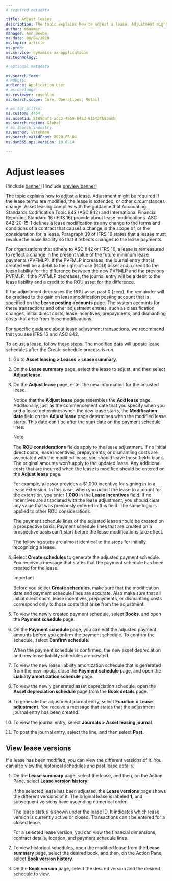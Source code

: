 ```yaml
---
# required metadata

title: Adjust leases
description: The topic explains how to adjust a lease. Adjustment might be required if the lease terms are modified, the lease is extended, or other circumstances change.
author: moaamer
manager: Ann Beebe
ms.date: 08/04/2020
ms.topic: article
ms.prod: 
ms.service: dynamics-ax-applications
ms.technology: 

# optional metadata

ms.search.form: 
# ROBOTS: 
audience: Application User
# ms.devlang: 
ms.reviewer: roschlom
ms.search.scope: Core, Operations, Retail

# ms.tgt_pltfrm: 
ms.custom: 4464
ms.assetid: 5f89daf1-acc2-4959-b48d-91542fb6bacb
ms.search.region: Global
# ms.search.industry: 
ms.author: vstehman
ms.search.validFrom: 2020-08-04
ms.dyn365.ops.version: 10.0.14

---
```


# Adjust leases

[!include [banner](../includes/banner.md)]
[!include [preview banner](../includes/preview-banner.md)]

The topic explains how to adjust a lease. Adjustment might be required if the lease terms are modified, the lease is extended, or other circumstances change. Asset leasing complies with the guidance that Accounting Standards Codification Topic 842 (ASC 842) and International Financial Reporting Standard 16 (IFRS 16) provide about lease modifications. ASC 842-20-15-1 defines a lease modification as any change to the terms and conditions of a contract that causes a change in the scope of, or the consideration for, a lease. Paragraph 39 of IFRS 16 states that a lessee must revalue the lease liability so that it reflects changes to the lease payments.

For organizations that adhere to ASC 842 or IFRS 16, a lease is remeasured to reflect a change in the present value of the future minimum lease payments (PVFMLP). If the PVFMLP increases, the journal entry that is created will be a debit to the right-of-use (ROU) asset and a credit to the lease liability for the difference between the new PVFMLP and the previous PVFMLP. If the PVFMLP decreases, the journal entry will be a debit to the lease liability and a credit to the ROU asset for the difference.

If the adjustment decreases the ROU asset past 0 (zero), the remainder will be credited to the gain on lease modification posting account that is specified on the **Lease posting accounts** page. The system accounts for these transactions and other adjustment entries, such as classification changes, initial direct costs, lease incentives, prepayments, and dismantling costs that arise from lease modifications.

For specific guidance about lease adjustment transactions, we recommend that you see IFRS 16 and ASC 842.

To adjust a lease, follow these steps. The modified data will update lease schedules after the Create schedule process is run.

1. Go to **Asset leasing \> Leases \> Lease summary**.
2. On the **Lease summary** page, select the lease to adjust, and then select **Adjust lease**.
3. On the **Adjust lease** page, enter the new information for the adjusted lease.

    Notice that the **Adjust lease** page resembles the **Add lease** page. Additionally, just as the commencement date that you specify when you add a lease determines when the new lease starts, the **Modification date** field on the **Adjust lease** page determines when the modified lease starts. This date can't be after the start date on the payment schedule lines.

    > [!NOTE]
    > The **ROU considerations** fields apply to the lease adjustment. If no initial direct costs, lease incentives, prepayments, or dismantling costs are associated with the modified lease, you should leave these fields blank. The original amounts won't apply to the updated lease. Any additional costs that are incurred when the lease is modified should be entered on the **Adjust lease** page.
    > 
    > For example, a lessor provides a $1,000 incentive for signing in to a lease extension. In this case, when you adjust the lease to account for the extension, you enter **1,000** in the **Lease incentives** field. If no incentives are associated with the lease adjustment, you should clear any value that was previously entered in this field. The same logic is applied to other ROU considerations.

    The payment schedule lines of the adjusted lease should be created on a prospective basis. Payment schedule lines that are created on a prospective basis can't start before the lease modifications take effect.

    The following steps are almost identical to the steps for initially recognizing a lease.

4. Select **Create schedules** to generate the adjusted payment schedule. You receive a message that states that the payment schedule has been created for the lease.

    > [!IMPORTANT]
    > Before you select **Create schedules**, make sure that the modification date and payment schedule lines are accurate. Also make sure that all initial direct costs, lease incentives, prepayments, or dismantling costs correspond only to those costs that arise from the adjustment.

5. To view the newly created payment schedule, select **Books**, and open the **Payment schedule** page.
6. On the **Payment schedule** page, you can edit the adjusted payment amounts before you confirm the payment schedule. To confirm the schedule, select **Confirm schedule**.

    When the payment schedule is confirmed, the new asset depreciation and new lease liability schedules are created.

7. To view the new lease liability amortization schedule that is generated from the new inputs, close the **Payment schedule** page, and open the **Liability amortization schedule** page.
8. To view the newly generated asset depreciation schedule, open the **Asset depreciation schedule** page from the **Book details** page.
9. To generate the adjustment journal entry, select **Function \> Lease adjustment**. You receive a message that states that the adjustment journal entry has been created. 
10. To view the journal entry, select **Journals \> Asset leasing journal**.
11. To post the journal entry, select the line, and then select **Post**.

## View lease versions

If a lease has been modified, you can view the different versions of it. You can also view the historical schedules and past lease details.

1. On the **Lease summary** page, select the lease, and then, on the Action Pane, select **Lease version history**.

    If the selected lease has been adjusted, the **Lease versions** page shows the different versions of it. The original lease is labeled **1**, and subsequent versions have ascending numerical order.

    The lease status is shown under the lease ID. It indicates which lease version is currently active or closed. Transactions can't be entered for a closed lease.

    For a selected lease version, you can view the financial dimensions, contract details, location, and payment schedule lines.

2. To view historical schedules, open the modified lease from the **Lease summary** page, select the desired book, and then, on the Action Pane, select **Book version history**.
3. On the **Book version** page, select the desired version and the desired schedule to view.
